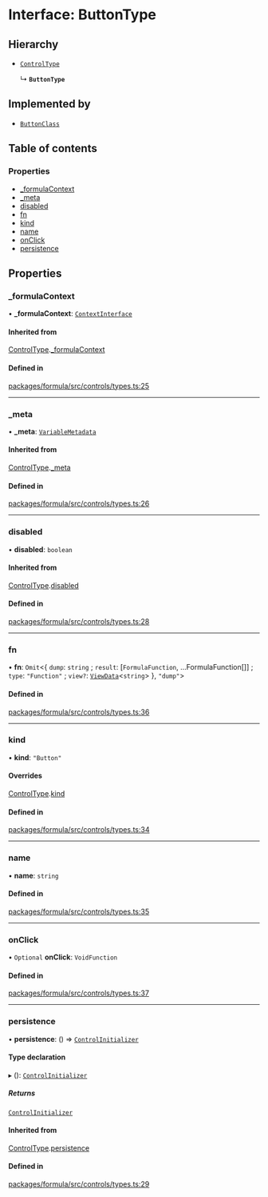 # Interface: ButtonType

## Hierarchy

- [`ControlType`](ControlType.md)

  ↳ **`ButtonType`**

## Implemented by

- [`ButtonClass`](../classes/ButtonClass.md)

## Table of contents

### Properties

- [\_formulaContext](ButtonType.md#_formulacontext)
- [\_meta](ButtonType.md#_meta)
- [disabled](ButtonType.md#disabled)
- [fn](ButtonType.md#fn)
- [kind](ButtonType.md#kind)
- [name](ButtonType.md#name)
- [onClick](ButtonType.md#onclick)
- [persistence](ButtonType.md#persistence)

## Properties

### <a id="_formulacontext" name="_formulacontext"></a> \_formulaContext

• **\_formulaContext**: [`ContextInterface`](ContextInterface.md)

#### Inherited from

[ControlType](ControlType.md).[\_formulaContext](ControlType.md#_formulacontext)

#### Defined in

[packages/formula/src/controls/types.ts:25](https://github.com/mashcard/mashcard/blob/main/packages/formula/src/controls/types.ts#L25)

---

### <a id="_meta" name="_meta"></a> \_meta

• **\_meta**: [`VariableMetadata`](VariableMetadata.md)

#### Inherited from

[ControlType](ControlType.md).[\_meta](ControlType.md#_meta)

#### Defined in

[packages/formula/src/controls/types.ts:26](https://github.com/mashcard/mashcard/blob/main/packages/formula/src/controls/types.ts#L26)

---

### <a id="disabled" name="disabled"></a> disabled

• **disabled**: `boolean`

#### Inherited from

[ControlType](ControlType.md).[disabled](ControlType.md#disabled)

#### Defined in

[packages/formula/src/controls/types.ts:28](https://github.com/mashcard/mashcard/blob/main/packages/formula/src/controls/types.ts#L28)

---

### <a id="fn" name="fn"></a> fn

• **fn**: `Omit`<{ `dump`: `string` ; `result`: [`FormulaFunction`, ...FormulaFunction[]] ; `type`: `"Function"` ; `view?`: [`ViewData`](ViewData.md)<`string`\> }, `"dump"`\>

#### Defined in

[packages/formula/src/controls/types.ts:36](https://github.com/mashcard/mashcard/blob/main/packages/formula/src/controls/types.ts#L36)

---

### <a id="kind" name="kind"></a> kind

• **kind**: `"Button"`

#### Overrides

[ControlType](ControlType.md).[kind](ControlType.md#kind)

#### Defined in

[packages/formula/src/controls/types.ts:34](https://github.com/mashcard/mashcard/blob/main/packages/formula/src/controls/types.ts#L34)

---

### <a id="name" name="name"></a> name

• **name**: `string`

#### Defined in

[packages/formula/src/controls/types.ts:35](https://github.com/mashcard/mashcard/blob/main/packages/formula/src/controls/types.ts#L35)

---

### <a id="onclick" name="onclick"></a> onClick

• `Optional` **onClick**: `VoidFunction`

#### Defined in

[packages/formula/src/controls/types.ts:37](https://github.com/mashcard/mashcard/blob/main/packages/formula/src/controls/types.ts#L37)

---

### <a id="persistence" name="persistence"></a> persistence

• **persistence**: () => [`ControlInitializer`](ControlInitializer.md)

#### Type declaration

▸ (): [`ControlInitializer`](ControlInitializer.md)

##### Returns

[`ControlInitializer`](ControlInitializer.md)

#### Inherited from

[ControlType](ControlType.md).[persistence](ControlType.md#persistence)

#### Defined in

[packages/formula/src/controls/types.ts:29](https://github.com/mashcard/mashcard/blob/main/packages/formula/src/controls/types.ts#L29)
